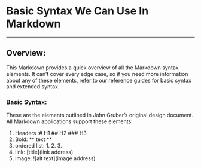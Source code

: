 # Basic Syntax We Can Use In Markdown 
--- 
## Overview:
This Markdown provides a quick overview of all the Markdown syntax elements. It can’t cover every edge case, so if you need more information about any of these elements, refer to our reference guides for basic syntax and extended syntax.

### Basic Syntax:
These are the elements outlined in John Gruber’s original design document. All Markdown applications support these elements:
1. Headers :# H1 ## H2 ### H3
1. Bold: ** text **
1. ordered list: 1. 2. 3. 
1. link: [title](link address)
1. image: ![alt text](image address)
